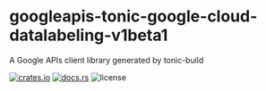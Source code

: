 # googleapis-tonic-google-cloud-datalabeling-v1beta1

A Google APIs client library generated by tonic-build

[![crates.io](https://img.shields.io/crates/v/googleapis-tonic-google-cloud-datalabeling-v1beta1)](https://crates.io/crates/googleapis-tonic-google-cloud-datalabeling-v1beta1)
[![docs.rs](https://img.shields.io/docsrs/googleapis-tonic-google-cloud-datalabeling-v1beta1)](https://docs.rs/googleapis-tonic-google-cloud-datalabeling-v1beta1)
![license](https://img.shields.io/crates/l/googleapis-tonic-google-cloud-datalabeling-v1beta1)
